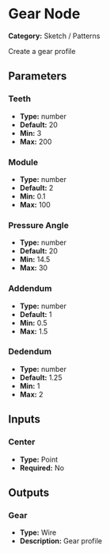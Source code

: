 
# Gear Node

**Category:** Sketch / Patterns

Create a gear profile

## Parameters


### Teeth
- **Type:** number
- **Default:** 20
- **Min:** 3
- **Max:** 200



### Module
- **Type:** number
- **Default:** 2
- **Min:** 0.1
- **Max:** 100



### Pressure Angle
- **Type:** number
- **Default:** 20
- **Min:** 14.5
- **Max:** 30



### Addendum
- **Type:** number
- **Default:** 1
- **Min:** 0.5
- **Max:** 1.5



### Dedendum
- **Type:** number
- **Default:** 1.25
- **Min:** 1
- **Max:** 2



## Inputs


### Center
- **Type:** Point
- **Required:** No



## Outputs


### Gear
- **Type:** Wire
- **Description:** Gear profile



